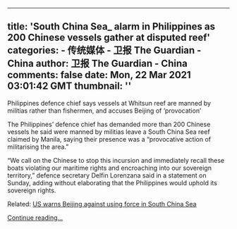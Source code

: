 
---
title: 'South China Sea_ alarm in Philippines as 200 Chinese vessels gather at disputed reef'
categories: 
    - 传统媒体
    - 卫报 The Guardian - China
author: 卫报 The Guardian - China
comments: false
date: Mon, 22 Mar 2021 03:01:42 GMT
thumbnail: ''
---

<div>   
<p>Philippines defence chief says vessels at Whitsun reef are manned by militias rather than fishermen, and accuses Beijing of ‘provocation’ </p><p>The Philippines’ defence chief has demanded more than 200 Chinese vessels he said were manned by militias leave a South China Sea reef claimed by Manila, saying their presence was a “provocative action of militarising the area.”</p><p>“We call on the Chinese to stop this incursion and immediately recall these boats violating our maritime rights and encroaching into our sovereign territory,” defence secretary Delfin Lorenzana said in a statement on Sunday, adding without elaborating that the Philippines would uphold its sovereign rights.</p><p> <span>Related: </span><a href="https://www.theguardian.com/world/2021/feb/20/us-warns-beijing-against-using-force-in-south-china-sea">US warns Beijing against using force in South China Sea</a> </p> <a href="https://www.theguardian.com/world/2021/mar/22/south-china-sea-philippines-200-chinese-vessels-whitsun-reef">Continue reading...</a>  
</div>
            